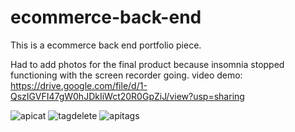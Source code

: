 # ecommerce-back-end
This is a ecommerce back end portfolio piece.


Had to add photos for the final product because insomnia stopped functioning with the screen recorder going.
video demo:
https://drive.google.com/file/d/1-QszIGVFI47gW0hJDkIiWct20R0GpZiJ/view?usp=sharing


![apicat](https://user-images.githubusercontent.com/88017783/140453539-0aeb10b2-766f-41d5-9cda-afd629805c35.PNG)
![tagdelete](https://user-images.githubusercontent.com/88017783/140453560-63ffd2ff-8e7a-49ff-9bfa-04f46756dbbe.PNG)
![apitags](https://user-images.githubusercontent.com/88017783/140453562-d7fd56e3-19e2-487a-a7f4-ed60f8fa82e1.PNG)
